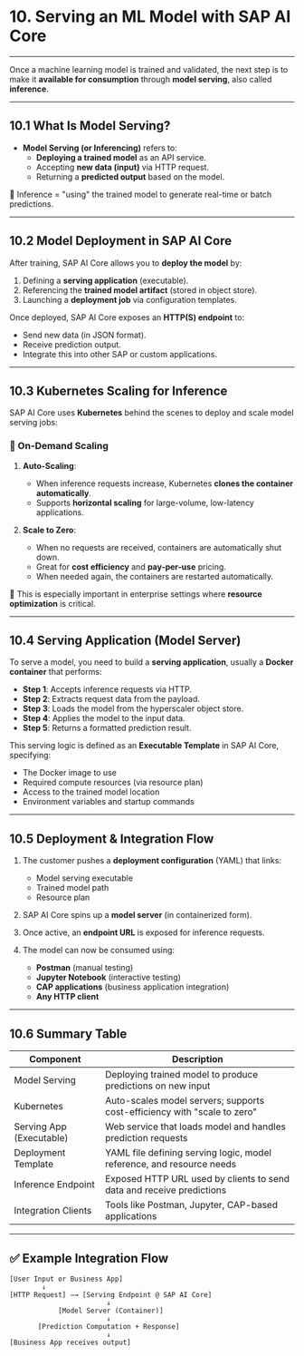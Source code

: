 # 10. Serving an ML Model with SAP AI Core

---

Once a machine learning model is trained and validated, the next step is to make it **available for consumption** through **model serving**, also called **inference**.

---

## 10.1 What Is Model Serving?

- **Model Serving (or Inferencing)** refers to:
  - **Deploying a trained model** as an API service.
  - Accepting **new data (input)** via HTTP request.
  - Returning a **predicted output** based on the model.

📌 Inference = "using" the trained model to generate real-time or batch predictions.

---

## 10.2 Model Deployment in SAP AI Core

After training, SAP AI Core allows you to **deploy the model** by:

1. Defining a **serving application** (executable).
2. Referencing the **trained model artifact** (stored in object store).
3. Launching a **deployment job** via configuration templates.

Once deployed, SAP AI Core exposes an **HTTP(S) endpoint** to:

- Send new data (in JSON format).
- Receive prediction output.
- Integrate this into other SAP or custom applications.

---

## 10.3 Kubernetes Scaling for Inference

SAP AI Core uses **Kubernetes** behind the scenes to deploy and scale model serving jobs:

### 🔄 On-Demand Scaling

1. **Auto-Scaling**:
   - When inference requests increase, Kubernetes **clones the container automatically**.
   - Supports **horizontal scaling** for large-volume, low-latency applications.

2. **Scale to Zero**:
   - When no requests are received, containers are automatically shut down.
   - Great for **cost efficiency** and **pay-per-use** pricing.
   - When needed again, the containers are restarted automatically.

📌 This is especially important in enterprise settings where **resource optimization** is critical.

---

## 10.4 Serving Application (Model Server)

To serve a model, you need to build a **serving application**, usually a **Docker container** that performs:

- **Step 1**: Accepts inference requests via HTTP.
- **Step 2**: Extracts request data from the payload.
- **Step 3**: Loads the model from the hyperscaler object store.
- **Step 4**: Applies the model to the input data.
- **Step 5**: Returns a formatted prediction result.

This serving logic is defined as an **Executable Template** in SAP AI Core, specifying:

- The Docker image to use
- Required compute resources (via resource plan)
- Access to the trained model location
- Environment variables and startup commands

---

## 10.5 Deployment & Integration Flow

1. The customer pushes a **deployment configuration** (YAML) that links:
   - Model serving executable
   - Trained model path
   - Resource plan

2. SAP AI Core spins up a **model server** (in containerized form).

3. Once active, an **endpoint URL** is exposed for inference requests.

4. The model can now be consumed using:
   - **Postman** (manual testing)
   - **Jupyter Notebook** (interactive testing)
   - **CAP applications** (business application integration)
   - **Any HTTP client**

---

## 10.6 Summary Table

| Component              | Description                                                                 |
|------------------------|-----------------------------------------------------------------------------|
| Model Serving          | Deploying trained model to produce predictions on new input                 |
| Kubernetes             | Auto-scales model servers; supports cost-efficiency with "scale to zero"    |
| Serving App (Executable)| Web service that loads model and handles prediction requests               |
| Deployment Template    | YAML file defining serving logic, model reference, and resource needs       |
| Inference Endpoint     | Exposed HTTP URL used by clients to send data and receive predictions       |
| Integration Clients    | Tools like Postman, Jupyter, CAP-based applications                         |

---

## ✅ Example Integration Flow

```plaintext
[User Input or Business App] 
        ↓
[HTTP Request] —→ [Serving Endpoint @ SAP AI Core]
                        ↓
            [Model Server (Container)]
                        ↓
       [Prediction Computation + Response]
                        ↓
[Business App receives output]
